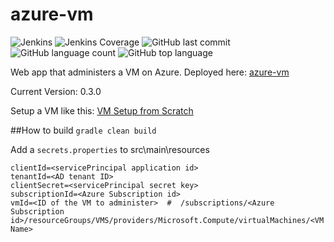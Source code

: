 # azure-vm
![Jenkins](https://img.shields.io/jenkins/build/http/trevorism-build.eastus.cloudapp.azure.com/azure-vm)
![Jenkins Coverage](https://img.shields.io/jenkins/coverage/jacoco/http/trevorism-build.eastus.cloudapp.azure.com/azure-vm)
![GitHub last commit](https://img.shields.io/github/last-commit/trevorism/azure-vm)
![GitHub language count](https://img.shields.io/github/languages/count/trevorism/azure-vm)
![GitHub top language](https://img.shields.io/github/languages/top/trevorism/azure-vm)

Web app that administers a VM on Azure. Deployed here: [azure-vm](https://azure-vm-dot-trevorism-gcloud.appspot.com)

Current Version: 0.3.0

Setup a VM like this: [VM Setup from Scratch](https://docs.google.com/document/d/1ZjcUJjTaKrr328Hi5XIYNKO_TA86z8jfZrcr8JEOfrE)

##How to build
`gradle clean build`

Add a `secrets.properties` to src\main\resources

```
clientId=<servicePrincipal application id>
tenantId=<AD tenant ID>
clientSecret=<servicePrincipal secret key>
subscriptionId=<Azure Subscription id>
vmId=<ID of the VM to administer>  #  /subscriptions/<Azure Subscription id>/resourceGroups/VMS/providers/Microsoft.Compute/virtualMachines/<VM Name>
```


